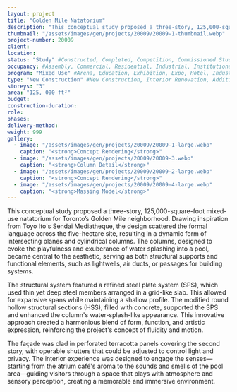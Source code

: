 ```yaml
---
layout: project 
title: "Golden Mile Natatorium"
description: "This conceptual study proposed a three-story, 125,000-square-foot mixed-use natatorium for Toronto’s Golden Mile neighborhood. Drawing inspiration from Toyo Ito's Sendai Mediatheque, the design scattered the formal language across the five-hectare site, resulting in a dynamic form of intersecting planes and cylindrical columns. The columns, designed to evoke the playfulness and exuberance of water splashing into a pool, became central to the aesthetic, serving as both structural supports and functional elements, such as lightwells, air ducts, or passages for building systems."
thumbnail: "/assets/images/gen/projects/20009/20009-1-thumbnail.webp"
project-number: 20009
client: 
location: 
status: "Study" #Constructed, Completed, Competition, Commissioned Study, Design Development, Under Construction, Demolished, Study
occupancy: #Assembly, Commercial, Residential, Industrial, Institutional   
program: "Mixed Use" #Arena, Education, Exhibition, Expo, Hotel, Industrial, Industry, Infrastructure, Landscape, Leisure, Library, Masterplan, Mixed Use, Museum/Gallery, Office, Parking, Pavillion, Publicspace, Religion, Research, Residential, Restaurant/Bar, Retail, Scenography, Services, Theatre
type: "New Construction" #New Construction, Interior Renovation, Addition, Adaptive Reuse
storeys: "3"
area: "125, 000 ft²"
budget: 
construction-duration: 
role: 
phases: 
delivery-method: 
weight: 999
gallery:
  - image: "/assets/images/gen/projects/20009/20009-1-large.webp"
    caption: "<strong>Concept Rendering</strong>"
  - image: "/assets/images/gen/projects/20009/20009-3.webp"
    caption: "<strong>Column Detail</strong>"
  - image: "/assets/images/gen/projects/20009/20009-2-large.webp"
    caption: "<strong>Concept Rendering</strong>"
  - image: "/assets/images/gen/projects/20009/20009-4-large.webp"
    caption: "<strong>Massing Model</strong>"
---
```

This conceptual study proposed a three-story, 125,000-square-foot mixed-use natatorium for Toronto’s Golden Mile neighborhood. Drawing inspiration from Toyo Ito's Sendai Mediatheque, the design scattered the formal language across the five-hectare site, resulting in a dynamic form of intersecting planes and cylindrical columns. The columns, designed to evoke the playfulness and exuberance of water splashing into a pool, became central to the aesthetic, serving as both structural supports and functional elements, such as lightwells, air ducts, or passages for building systems.

The structural system featured a refined steel plate system (SPS), which used thin yet deep steel members arranged in a grid-like slab. This allowed for expansive spans while maintaining a shallow profile. The modified round hollow structural sections (HSS), filled with concrete, supported the SPS and enhanced the column's water-splash-like appearance. This innovative approach created a harmonious blend of form, function, and artistic expression, reinforcing the project's concept of fluidity and motion.

The façade was clad in perforated terracotta panels covering the second story, with operable shutters that could be adjusted to control light and privacy. The interior experience was designed to engage the senses—starting from the atrium café's aroma to the sounds and smells of the pool area—guiding visitors through a space that plays with atmosphere and sensory perception, creating a memorable and immersive environment.